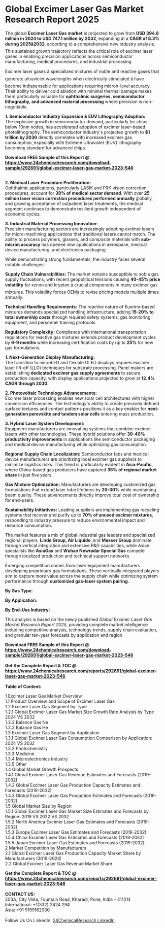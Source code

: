<h1>Global Excimer Laser Gas Market Research Report 2025</h1><p>The global <strong>Excimer Laser Gas market</strong> is projected to grow from <strong>USD 394.8 million in 2024 to USD 747.1 million by 2032</strong>, expanding at a <strong>CAGR of 8.3% during 2025â2032</strong>, according to a comprehensive new industry analysis. This sustained growth trajectory reflects the critical role of excimer laser gases in enabling precision applications across semiconductor manufacturing, medical procedures, and industrial processing.</p><p>Excimer laser gases â specialized mixtures of noble and reactive gases that generate ultraviolet wavelengths when electrically stimulated â have become indispensable for applications requiring micron-level accuracy. Their ability to deliver cold ablation with minimal thermal damage makes them particularly valuable for <strong>ophthalmic surgeries, semiconductor lithography, and advanced material processing</strong> where precision is non-negotiable.</p><p><strong>1. Semiconductor Industry Expansion &amp; EUV Lithography Adoption:</strong><br>
The explosive growth in semiconductor demand, particularly for chips below 10nm nodes, has accelerated adoption of excimer laser-based photolithography. The semiconductor industry's projected growth to <strong>$1 trillion by 2030</strong> directly correlates with increased excimer gas consumption, especially with Extreme Ultraviolet (EUV) lithography becoming standard for advanced chips.</p><div><b>Download FREE Sample of this Report @ 
            <a href="https://www.24chemicalresearch.com/download-sample/292691/global-excimer-laser-gas-market-2023-546">
            https://www.24chemicalresearch.com/download-sample/292691/global-excimer-laser-gas-market-2023-546</a></b></div><br><p><strong>2. Medical Laser Procedure Proliferation:</strong><br>
Ophthalmic applications, particularly LASIK and PRK vision correction procedures, account for <strong>38% of medical sector demand</strong>. With over <strong>25 million laser vision correction procedures performed annually</strong> globally, and growing acceptance of outpatient laser treatments, the medical segment continues to demonstrate resilient growth independent of economic cycles.</p><p><strong>3. Industrial Material Processing Innovation:</strong><br>
Precision manufacturing sectors are increasingly adopting excimer lasers for micro-machining applications that traditional lasers cannot match. The ability to process polymers, glasses, and composite materials with <strong>sub-micron accuracy</strong> has opened new applications in aerospace, medical device manufacturing, and electronics packaging.</p><p>While demonstrating strong fundamentals, the industry faces several notable challenges:</p><p><strong>Supply Chain Vulnerabilities:</strong> The market remains susceptible to noble gas supply fluctuations, with recent geopolitical tensions causing <strong>40-45% price volatility</strong> for xenon and krypton â crucial components in many excimer gas mixtures. This volatility forces OEMs to revise pricing models multiple times annually.</p><p><strong>Technical Handling Requirements:</strong> The reactive nature of fluorine-based mixtures demands specialized handling infrastructure, adding <strong>15-20% to total ownership costs</strong> through required safety systems, gas monitoring equipment, and personnel training protocols.</p><p><strong>Regulatory Complexity:</strong> Compliance with international transportation regulations for reactive gas mixtures extends product development cycles by <strong>6-9 months</strong> while increasing certification costs by up to <strong>25%</strong> for new gas formulations.</p><p><strong>1. Next-Generation Display Manufacturing:</strong><br>
The transition to microLED and flexible OLED displays requires excimer laser lift-off (LLO) techniques for substrate processing. Panel makers are establishing <strong>dedicated excimer gas supply agreements</strong> to secure production capacity, with display applications projected to grow at <strong>12.4% CAGR through 2030</strong>.</p><p><strong>2. Photovoltaic Technology Advancements:</strong><br>
Excimer laser processing enables new solar cell architectures with higher conversion efficiencies. The technology's ability to create precisely defined surface textures and contact patterns positions it as a key enabler for <strong>next-generation perovskite and tandem solar cells</strong> entering mass production.</p><p><strong>3. Hybrid Laser System Development:</strong><br>
Equipment manufacturers are innovating systems that combine excimer lasers with other technologies. These hybrid solutions offer <strong>30-40% productivity improvements</strong> in applications like semiconductor packaging and medical device manufacturing while optimizing gas consumption.</p><p><strong>Regional Supply Chain Localization:</strong> Semiconductor fabs and medical device manufacturers are prioritizing local excimer gas suppliers to minimize logistics risks. This trend is particularly evident in <strong>Asia-Pacific</strong>, where China-based gas producers have captured <strong>35% of regional market share</strong> in just five years.</p><p><strong>Gas Mixture Optimization:</strong> Manufacturers are developing customized gas formulations that extend laser tube lifetimes by <strong>20-30%</strong> while maintaining beam quality. These advancements directly improve total cost of ownership for end-users.</p><p><strong>Sustainability Initiatives:</strong> Leading suppliers are implementing gas recycling systems that recover and purify up to <strong>70% of unused excimer mixtures</strong>, responding to industry pressure to reduce environmental impact and resource consumption.</p><p>The market features a mix of global industrial gas leaders and specialized regional players. <strong>Linde Group, Air Liquide</strong>, and <strong>Messer Group</strong> dominate through vertical integration and extensive R&amp;D capabilities, while Asian specialists like <strong>AsiaGas</strong> and <strong>Wuhan Newradar Special Gas</strong> compete through localized production and technical support networks.</p><p>Emerging competition comes from laser equipment manufacturers developing proprietary gas formulations. These vertically integrated players aim to capture more value across the supply chain while optimizing system performance through <strong>customized gas-laser system pairing</strong>.</p><p><strong>By Gas Type:</strong></p><p><strong>By Application:</strong></p><p><strong>By End-Use Industry:</strong></p><p>This analysis is based on the newly published <em>Global Excimer Laser Gas Market Research Report 2025</em>, providing complete market intelligence including competitive analysis, technology trends, supply chain evaluation, and granular ten-year forecasts by application and region.</p><div><b>Download FREE Sample of this Report @ 
            <a href="https://www.24chemicalresearch.com/download-sample/292691/global-excimer-laser-gas-market-2023-546">
            https://www.24chemicalresearch.com/download-sample/292691/global-excimer-laser-gas-market-2023-546</a></b></div><br><div><b>Get the Complete Report & TOC @ 
            <a href="https://www.24chemicalresearch.com/reports/292691/global-excimer-laser-gas-market-2023-546">
            https://www.24chemicalresearch.com/reports/292691/global-excimer-laser-gas-market-2023-546</a></b></div><br>
            <b>Table of Content:</b><p>1 Excimer Laser Gas Market Overview<br />
    1.1 Product Overview and Scope of Excimer Laser Gas<br />
    1.2 Excimer Laser Gas Segment by Type<br />
        1.2.1 Global Excimer Laser Gas Market Size Growth Rate Analysis by Type 2024 VS 2032<br />
        1.2.2 Balance Gas Ne<br />
        1.2.3 Balance Gas He<br />
    1.3 Excimer Laser Gas Segment by Application<br />
        1.3.1 Global Excimer Laser Gas Consumption Comparison by Application: 2024 VS 2032<br />
        1.3.2 Photochemistry<br />
        1.3.3 Medicine<br />
        1.3.4 Microelectronics Industry<br />
        1.3.5 Other<br />
    1.4 Global Market Growth Prospects<br />
        1.4.1 Global Excimer Laser Gas Revenue Estimates and Forecasts (2019-2032)<br />
        1.4.2 Global Excimer Laser Gas Production Capacity Estimates and Forecasts (2019-2032)<br />
        1.4.3 Global Excimer Laser Gas Production Estimates and Forecasts (2019-2032)<br />
    1.5 Global Market Size by Region<br />
        1.5.1 Global Excimer Laser Gas Market Size Estimates and Forecasts by Region: 2019 VS 2022 VS 2032<br />
        1.5.2 North America Excimer Laser Gas Estimates and Forecasts (2019-2032)<br />
        1.5.3 Europe Excimer Laser Gas Estimates and Forecasts (2019-2032)<br />
        1.5.4 China Excimer Laser Gas Estimates and Forecasts (2019-2032)<br />
        1.5.5 Japan Excimer Laser Gas Estimates and Forecasts (2019-2032)<br />
2 Market Competition by Manufacturers<br />
    2.1 Global Excimer Laser Gas Production Capacity Market Share by Manufacturers (2019-2024)<br />
    2.2 Global Excimer Laser Gas Revenue Market Share </p><div><b>Get the Complete Report & TOC @ 
            <a href="https://www.24chemicalresearch.com/reports/292691/global-excimer-laser-gas-market-2023-546">
            https://www.24chemicalresearch.com/reports/292691/global-excimer-laser-gas-market-2023-546</a></b></div><br><b>CONTACT US:</b><br>
            203A, City Vista, Fountain Road, Kharadi, Pune, India - 411014<br>
            International: +1(332) 2424 294<br>
            Asia: +91 9169162030 <br><br>
            Follow Us On LinkedIn: <a href="https://www.linkedin.com/company/24chemicalresearch/">24ChemicalResearch LinkedIn</a>